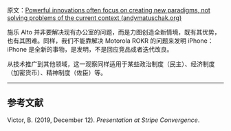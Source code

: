 原文：[Powerful innovations often focus on creating new paradigms, not solving problems of the current context (andymatuschak.org)](https://notes.andymatuschak.org/z6ReihULdqZXqhY2bMACp15kwgM1sT421Cx6p)

施乐 Alto 并非要解决现有办公室的问题，而是力图创造全新情境，既有其优势，也有其困难。同样，我们不能靠解决 Motorola ROKR 的问题来发明 iPhone：iPhone 是全新的事物，是发明，不是回应竞品或者迭代改良。

从技术推广到其他领域，这一观察同样适用于某些政治制度（民主）、经济制度（加密货币）、精神制度（佐臣）等。

------

## 参考文献

Victor, B. (2019, December 12). *Presentation at Stripe Convergence*.